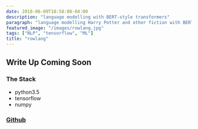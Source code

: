 ```yaml
---
date: 2018-06-09T10:58:08-04:00
description: "language modelling with BERT-style transformers" 
paragraph: "language modelling Harry Potter and other fiction with BERT-style transformers" 
featured_image: "/images/rowlang.jpg"
tags: ["NLP", "tensorflow", "ML"]
title: "rowlang"
---
```


## Write Up Coming Soon

### The Stack

* python3.5
* tensorflow
* numpy

### [Github](https://github.com/condnsdmatters/rowlang)